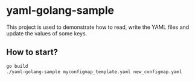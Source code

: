 # yaml-golang-sample
This project is used to demonstrate how to read, write the YAML files and update the values of some keys.


## How to start?
```sh
go build
./yaml-golang-sample myconfigmap_template.yaml new_configmap.yaml

```
